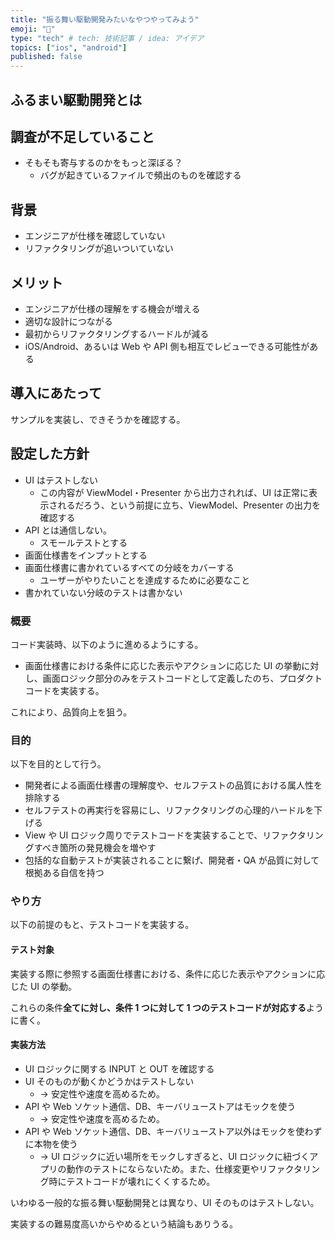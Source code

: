 ```yaml
---
title: "振る舞い駆動開発みたいなやつやってみよう"
emoji: "🌟"
type: "tech" # tech: 技術記事 / idea: アイデア
topics: ["ios", "android"]
published: false
---
```


## ふるまい駆動開発とは

## 調査が不足していること

- そもそも寄与するのかをもっと深ぼる？
  - バグが起きているファイルで頻出のものを確認する

## 背景

- エンジニアが仕様を確認していない
- リファクタリングが追いついていない

## メリット

- エンジニアが仕様の理解をする機会が増える
- 適切な設計につながる
- 最初からリファクタリングするハードルが減る
- iOS/Android、あるいは Web や API 側も相互でレビューできる可能性がある

## 導入にあたって

サンプルを実装し、できそうかを確認する。

## 設定した方針

- UI はテストしない
  - この内容が ViewModel・Presenter から出力されれば、UI は正常に表示されるだろう、という前提に立ち、ViewModel、Presenter の出力を確認する
- API とは通信しない。
  - スモールテストとする
- 画面仕様書をインプットとする
- 画面仕様書に書かれているすべての分岐をカバーする
  - ユーザーがやりたいことを達成するために必要なこと
- 書かれていない分岐のテストは書かない

### 概要

コード実装時、以下のように進めるようにする。

- 画面仕様書における条件に応じた表示やアクションに応じた UI の挙動に対し、画面ロジック部分のみをテストコードとして定義したのち、プロダクトコードを実装する。

これにより、品質向上を狙う。

### 目的

以下を目的として行う。

- 開発者による画面仕様書の理解度や、セルフテストの品質における属人性を排除する
- セルフテストの再実行を容易にし、リファクタリングの心理的ハードルを下げる
- View や UI ロジック周りでテストコードを実装することで、リファクタリングすべき箇所の発見機会を増やす
- 包括的な自動テストが実装されることに繋げ、開発者・QA が品質に対して根拠ある自信を持つ

### やり方

以下の前提のもと、テストコードを実装する。

#### テスト対象

実装する際に参照する画面仕様書における、条件に応じた表示やアクションに応じた UI の挙動。

これらの条件**全てに対し、条件 1 つに対して 1 つのテストコードが対応する**ように書く。

#### 実装方法

- UI ロジックに関する INPUT と OUT を確認する
- UI そのものが動くかどうかはテストしない
  - → 安定性や速度を高めるため。
- API や Web ソケット通信、DB、キーバリューストアはモックを使う
  - → 安定性や速度を高めるため。
- API や Web ソケット通信、DB、キーバリューストア以外はモックを使わずに本物を使う
  - → UI ロジックに近い場所をモックしすぎると、UI ロジックに紐づくアプリの動作のテストにならないため。また、仕様変更やリファクタリング時にテストコードが壊れにくくするため。

いわゆる一般的な振る舞い駆動開発とは異なり、UI そのものはテストしない。

実装するの難易度高いからやめるという結論もありうる。
